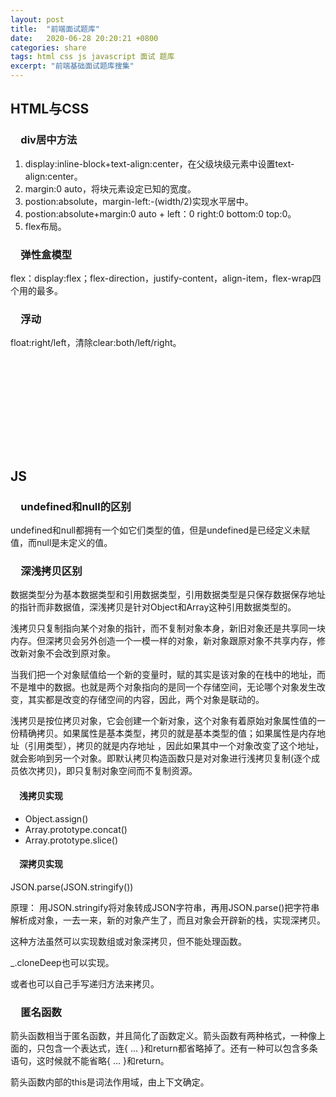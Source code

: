 ```yaml
---
layout: post
title:  "前端面试题库"
date:   2020-06-28 20:20:21 +0800
categories: share
tags: html css js javascript 面试 题库
excerpt: "前端基础面试题库搜集"
---
```


## HTML与CSS

### &emsp;div居中方法

1. display:inline-block+text-align:center，在父级块级元素中设置text-align:center。
2. margin:0 auto，将块元素设定已知的宽度。
3. postion:absolute，margin-left:-(width/2)实现水平居中。
4. postion:absolute+margin:0 auto + left：0 right:0 bottom:0 top:0。
5. flex布局。

### &emsp;弹性盒模型

flex：display:flex；flex-direction，justify-content，align-item，flex-wrap四个用的最多。

### &emsp;浮动

float:right/left，清除clear:both/left/right。

### &emsp;

### &emsp;

### &emsp;



&emsp;

## JS

### &emsp;undefined和null的区别

undefined和null都拥有一个如它们类型的值，但是undefined是已经定义未赋值，而null是未定义的值。

### &emsp;深浅拷贝区别

数据类型分为基本数据类型和引用数据类型，引用数据类型是只保存数据保存地址的指针而非数据值，深浅拷贝是针对Object和Array这种引用数据类型的。

浅拷贝只复制指向某个对象的指针，而不复制对象本身，新旧对象还是共享同一块内存。但深拷贝会另外创造一个一模一样的对象，新对象跟原对象不共享内存，修改新对象不会改到原对象。

当我们把一个对象赋值给一个新的变量时，赋的其实是该对象的在栈中的地址，而不是堆中的数据。也就是两个对象指向的是同一个存储空间，无论哪个对象发生改变，其实都是改变的存储空间的内容，因此，两个对象是联动的。

浅拷贝是按位拷贝对象，它会创建一个新对象，这个对象有着原始对象属性值的一份精确拷贝。如果属性是基本类型，拷贝的就是基本类型的值；如果属性是内存地址（引用类型），拷贝的就是内存地址 ，因此如果其中一个对象改变了这个地址，就会影响到另一个对象。即默认拷贝构造函数只是对对象进行浅拷贝复制(逐个成员依次拷贝)，即只复制对象空间而不复制资源。

#### &emsp;浅拷贝实现

+ Object.assign()
+ Array.prototype.concat()
+ Array.prototype.slice()

#### &emsp;深拷贝实现

JSON.parse(JSON.stringify())

原理： 用JSON.stringify将对象转成JSON字符串，再用JSON.parse()把字符串解析成对象，一去一来，新的对象产生了，而且对象会开辟新的栈，实现深拷贝。

这种方法虽然可以实现数组或对象深拷贝，但不能处理函数。

_.cloneDeep也可以实现。

或者也可以自己手写递归方法来拷贝。

### &emsp;匿名函数

箭头函数相当于匿名函数，并且简化了函数定义。箭头函数有两种格式，一种像上面的，只包含一个表达式，连{ ... }和return都省略掉了。还有一种可以包含多条语句，这时候就不能省略{ ... }和return。

箭头函数内部的this是词法作用域，由上下文确定。